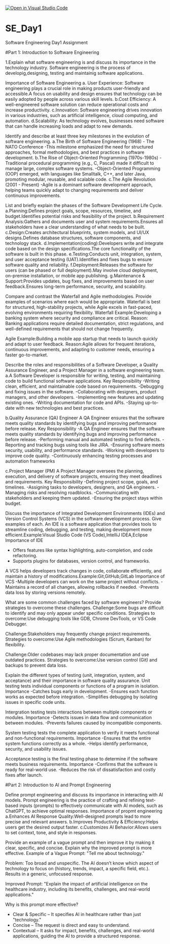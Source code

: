 [![Open in Visual Studio Code](https://classroom.github.com/assets/open-in-vscode-2e0aaae1b6195c2367325f4f02e2d04e9abb55f0b24a779b69b11b9e10269abc.svg)](https://classroom.github.com/online_ide?assignment_repo_id=18367257&assignment_repo_type=AssignmentRepo)
# SE_Day1
Software Engineering Day1 Assignment

#Part 1: Introduction to Software Engineering

1.Explain what software engineering is and discuss its importance in the technology industry.
Software engineering is the process of developig,designing, testing and maintainig software applications.

Importance of Software Engineering
a. User Experience: Software engineering plays a crucial role in making products user-friendly and accessible.A focus on usability and design ensures that technology can be easily adopted by people across various skill levels.
b.Cost Efficiency: A well-engineered software solution can reduce operational costs and increase productivity.
c.Innovation: Software engineering drives innovation in various industries, such as artificial intelligence, cloud computing, and automation. 
d.Scalability: As technology evolves, businesses need software that can handle increasing loads and adapt to new demands. 

Identify and describe at least three key milestones in the evolution of software engineering.
a.The Birth of Software Engineering (1968) - The NATO Conference
-This milestone emphasized the need for structured approaches, formal methodologies, and best practices in software development.
b.The Rise of Object-Oriented Programming (1970s-1980s)
-Traditional procedural programming (e.g., C, Pascal) made it difficult to manage large, complex software systems.
-Object-Oriented Programming (OOP) emerged, with languages like Smalltalk, C++, and later Java, promoting modular, reusable, and scalable code.
c.The Agile Revolution (2001 - Present)
-Agile is a dominant software development approach, helping teams quickly adapt to changing requirements and deliver continuous improvements.

List and briefly explain the phases of the Software Development Life Cycle.
a.Planning:Defines project goals, scope, resources, timeline, and budget.Identifies potential risks and feasibility of the project.
b.Requirement Analysis:Gathers and documents user and system requirements.Ensures all stakeholders have a clear understanding of what needs to be built.
c.Design:Creates architectural blueprints, system models, and UI/UX designs.Defines database structures, software components, and technology stack.
d.Implementation(coding):Developers write and integrate code based on the design specifications.The core functionality of the software is built in this phase.
e.Testing:Conducts unit, integration, system, and user acceptance testing (UAT).Identifies and fixes bugs to ensure software quality and reliability.
f.Deployment:Releases the software for users (can be phased or full deployment).May involve cloud deployment, on-premise installation, or mobile app publishing.
g.Maintenance & Support:Provides updates, bug fixes, and improvements based on user feedback.Ensures long-term performance, security, and scalability.

Compare and contrast the Waterfall and Agile methodologies. Provide examples of scenarios where each would be appropriate.
Waterfall is best for structured, high-stability projects, while Agile excels in fast-paced, evolving environments requiring flexibility.
Waterfall Example:Developing a banking system where security and compliance are critical.
Reason: Banking applications require detailed documentation, strict regulations, and well-defined requirements that should not change frequently.

Agile Example:Building a mobile app startup that needs to launch quickly and adapt to user feedback.
Reason:Agile allows for frequent iterations, continuous improvements, and adapting to customer needs, ensuring a faster go-to-market.

Describe the roles and responsibilities of a Software Developer, a Quality Assurance Engineer, and a Project Manager in a software engineering team.
a.A Software Developer is responsible for writing, testing, and maintaining code to build functional software applications.
Key Responsibility
-Writing clean, efficient, and maintainable code based on requirements.
-Debugging and fixing issues in the software.
-Collaborating with designers, product managers, and other developers.
-Implementing new features and updating existing ones.
-Writing documentation for code and APIs.
-Staying up-to-date with new technologies and best practices.

b.Quality Assurance (QA) Engineer
A QA Engineer ensures that the software meets quality standards by identifying bugs and improving performance before release.
Key Responsibility
-A QA Engineer ensures that the software meets quality standards by identifying bugs and improving performance before release.
-Performing manual and automated testing to find defects.
-Reporting and tracking bugs using tools like JIRA.
-Ensuring software meets security, usability, and performance standards.
-Working with developers to improve code quality.
-Continuously enhancing testing processes and automation frameworks

c.Project Manager (PM)
A Project Manager oversees the planning, execution, and delivery of software projects, ensuring they meet deadlines and requirements.
Key Responsibility
-Defining project scope, goals, and timelines.
-Assigning tasks to developers, designers, and QA engineers.
-Managing risks and resolving roadblocks.
-Communicating with stakeholders and keeping them updated.
-Ensuring the project stays within budget.

Discuss the importance of Integrated Development Environments (IDEs) and Version Control Systems (VCS) in the software development process. Give examples of each.
An IDE is a software application that provides tools to streamline coding, debugging, and testing, making development more efficient.Example:Visual Studio Code (VS Code),IntelliJ IDEA,Eclipse
Importance of IDE
- Offers features like syntax highlighting, auto-completion, and code refactoring.
- Supports plugins for databases, version control, and frameworks.

A VCS helps developers track changes in code, collaborate efficiently, and maintain a history of modifications.Example:Git,GitHub,GitLab
Importance of VCS
-Multiple developers can work on the same project without conflicts.
-Maintains a record of all changes, allowing rollbacks if needed.
-Prevents data loss by storing versions remotely.

What are some common challenges faced by software engineers? Provide strategies to overcome these challenges.
Challenge:Some bugs are difficult to identify and may only appear under specific conditions.
Strategies to overcome:Use debugging tools like GDB, Chrome DevTools, or VS Code Debugger.

Challenge:Stakeholders may frequently change project requirements.
Strategies to overcome:Use Agile methodologies (Scrum, Kanban) for flexibility.

Challenge:Older codebases may lack proper documentation and use outdated practices.
Strategies to overcome:Use version control (Git) and backups to prevent data loss.

Explain the different types of testing (unit, integration, system, and acceptance) and their importance in software quality assurance.
Unit testing tests individual components or functions of a program in isolation.
Importance
-Catches bugs early in development.
-Ensures each function works as expected before integration.
-Simplifies debugging by isolating issues in specific code units.

Intergration testing tests interactions between multiple components or modules.
Importance
-Detects issues in data flow and communication between modules.
-Prevents failures caused by incompatible components.

System testing tests the complete application to verify it meets functional and non-functional requirements.
Importance
-Ensures that the entire system functions correctly as a whole.
-Helps identify performance, security, and usability issues.

Acceptance testing is the final testing phase to determine if the software meets business requirements.
Importance
-Confirms that the software is ready for real-world use.
-Reduces the risk of dissatisfaction and costly fixes after launch.


#Part 2: Introduction to AI and Prompt Engineering

Define prompt engineering and discuss its importance in interacting with AI models.
Prompt engineering is the practice of crafting and refining text-based inputs (prompts) to effectively communicate with AI models, such as ChatGPT, to achieve optimal responses.
Importance of propmt engineering
a.Enhances AI Response Quality:Well-designed prompts lead to more precise and relevant answers.
b.Improves Productivity & Efficiency:Helps users get the desired output faster.
c.Customizes AI Behavior:Allows users to set context, tone, and style in responses.

Provide an example of a vague prompt and then improve it by making it clear, specific, and concise. Explain why the improved prompt is more effective.
Example of a Vague Prompt:
"Tell me about technology."

Problem:
Too broad and unspecific.
The AI doesn’t know which aspect of technology to focus on (history, trends, impact, a specific field, etc.).
Results in a generic, unfocused response.

Improved Prompt:
"Explain the impact of artificial intelligence on the healthcare industry, including its benefits, challenges, and real-world applications."

Why is this prompt more effective?
- Clear & Specific – It specifies AI in healthcare rather than just "technology."
- Concise – The request is direct and easy to understand.
- Contextual – It asks for impact, benefits, challenges, and real-world applications, guiding the AI to provide a structured response.
